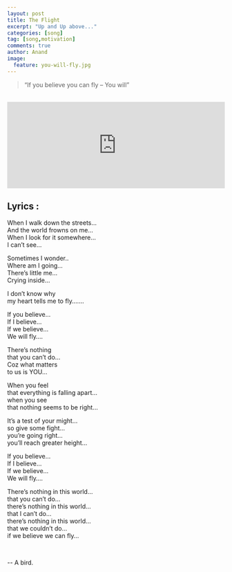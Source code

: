 ```yaml
---
layout: post
title: The Flight
excerpt: "Up and Up above..."
categories: [song]
tag: [song,motivation]
comments: true
author: Anand
image:
  feature: you-will-fly.jpg
---
```




> “If you believe you can fly – You will”

<br/>

<iframe width="100%" height="200" scrolling="no" frameborder="no" src="https://w.soundcloud.com/player/?url=https%3A//api.soundcloud.com/tracks/155051527&amp;auto_play=false&amp;hide_related=false&amp;show_comments=true&amp;show_user=true&amp;show_reposts=false&amp;visual=true"></iframe>

## Lyrics :

When I walk down the streets…  
And the world frowns on me…  
When I look for it somewhere…  
I can’t see…  

Sometimes I wonder..  
Where am I going…  
There’s little me…  
Crying inside…  

I don’t know why  
my heart tells me to fly…….  

If you believe…  
If I believe…  
If we believe…  
We will fly….  

There’s nothing  
that you can’t do…  
Coz what matters  
to us is YOU…  

When you feel  
that everything is falling apart…  
when you see  
that nothing seems to be right…  

It’s a test of your might…  
so give some fight…  
you’re going right…  
you’ll reach greater height…  

If you believe…  
If I believe…  
If we believe…  
We will fly….  

There’s nothing in this world…  
that you can’t do…  
there’s nothing in this world…  
that I can’t do…  
there’s nothing in this world…  
that we couldn’t do…  
if we believe we can fly…  

<br/>

-- A bird. <i class="fa fa-twitter" aria-hidden="true"></i>